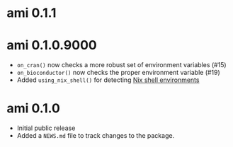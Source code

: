# ami 0.1.1

# ami 0.1.0.9000

* `on_cran()` now checks a more robust set of environment variables (#15)
* `on_bioconductor()` now checks the proper environment variable (#19)
* Added `using_nix_shell()` for detecting [Nix shell environments](https://nixos.org/manual/nix/unstable/command-ref/nix-shell.html)

# ami 0.1.0

* Initial public release
* Added a `NEWS.md` file to track changes to the package.
